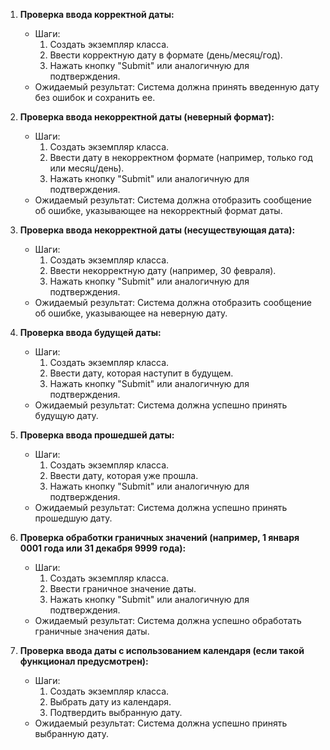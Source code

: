 1. **Проверка ввода корректной даты:**
    - Шаги:
        1. Создать экземпляр класса.
        2. Ввести корректную дату в формате (день/месяц/год).
        3. Нажать кнопку "Submit" или аналогичную для подтверждения.
    - Ожидаемый результат: Система должна принять введенную дату без ошибок и сохранить ее.

2. **Проверка ввода некорректной даты (неверный формат):**
    - Шаги:
        1. Создать экземпляр класса.
        2. Ввести дату в некорректном формате (например, только год или месяц/день).
        3. Нажать кнопку "Submit" или аналогичную для подтверждения.
    - Ожидаемый результат: Система должна отобразить сообщение об ошибке, указывающее на некорректный формат даты.

3. **Проверка ввода некорректной даты (несуществующая дата):**
    - Шаги:
        1. Создать экземпляр класса.
        2. Ввести некорректную дату (например, 30 февраля).
        3. Нажать кнопку "Submit" или аналогичную для подтверждения.
    - Ожидаемый результат: Система должна отобразить сообщение об ошибке, указывающее на неверную дату.

4. **Проверка ввода будущей даты:**
    - Шаги:
        1. Создать экземпляр класса.
        2. Ввести дату, которая наступит в будущем.
        3. Нажать кнопку "Submit" или аналогичную для подтверждения.
    - Ожидаемый результат: Система должна успешно принять будущую дату.

5. **Проверка ввода прошедшей даты:**
    - Шаги:
        1. Создать экземпляр класса.
        2. Ввести дату, которая уже прошла.
        3. Нажать кнопку "Submit" или аналогичную для подтверждения.
    - Ожидаемый результат: Система должна успешно принять прошедшую дату.

6. **Проверка обработки граничных значений (например, 1 января 0001 года или 31 декабря 9999 года):**
    - Шаги:
        1. Создать экземпляр класса.
        2. Ввести граничное значение даты.
        3. Нажать кнопку "Submit" или аналогичную для подтверждения.
    - Ожидаемый результат: Система должна успешно обработать граничные значения даты.

7. **Проверка ввода даты с использованием календаря (если такой функционал предусмотрен):**
    - Шаги:
        1. Создать экземпляр класса.
        2. Выбрать дату из календаря.
        3. Подтвердить выбранную дату.
    - Ожидаемый результат: Система должна успешно принять выбранную дату.
